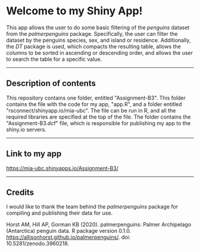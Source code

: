 # Welcome to my Shiny App!

This app allows the user to do some basic filtering of the *penguins* dataset from the *palmerpenguins* package. Specifically, the user can filter the dataset by the penguins species, sex, and island or residence. Additionally, the *DT* package is used, which compacts the resulting table, allows the columns to be sorted in ascending or descending order, and allows the user to search the table for a specific value.

---

## Description of contents

This repository contains one folder, entitled "Assignment-B3". This folder contains the file with the code for my app, "app.R", and a folder entitled "rsconnect/shinyapp.io/mia-ubc". The file can be run in R, and all the required libraries are specified at the top of the file. The folder contains the "Assignment-B3.dcf" file, which is responsible for publishing my app to the shiny.io servers.

---

## Link to my app

https://mia-ubc.shinyapps.io/Assignment-B3/

---

## Credits

I would like to thank the team behind the *palmerpenguins* package for compiling and publishing their data for use.

Horst AM, Hill AP, Gorman KB (2020). palmerpenguins: Palmer Archipelago (Antarctica) penguin data. R package version 0.1.0. https://allisonhorst.github.io/palmerpenguins/. doi: 10.5281/zenodo.3960218.
